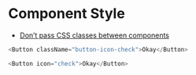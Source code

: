 # Component Style

* [Don’t pass CSS classes between components](https://brigade.engineering/don-t-pass-css-classes-between-components-e9f7ab192785#.f82zjt3f4)

```js
<Button className="button-icon-check">Okay</Button>

<Button icon="check">Okay</Button>
```